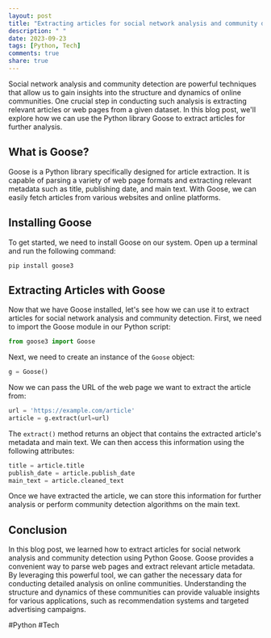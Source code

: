```yaml
---
layout: post
title: "Extracting articles for social network analysis and community detection using Python Goose"
description: " "
date: 2023-09-23
tags: [Python, Tech]
comments: true
share: true
---
```


Social network analysis and community detection are powerful techniques that allow us to gain insights into the structure and dynamics of online communities. One crucial step in conducting such analysis is extracting relevant articles or web pages from a given dataset. In this blog post, we'll explore how we can use the Python library Goose to extract articles for further analysis.

## What is Goose?

Goose is a Python library specifically designed for article extraction. It is capable of parsing a variety of web page formats and extracting relevant metadata such as title, publishing date, and main text. With Goose, we can easily fetch articles from various websites and online platforms.

## Installing Goose

To get started, we need to install Goose on our system. Open up a terminal and run the following command:

```
pip install goose3
```

## Extracting Articles with Goose

Now that we have Goose installed, let's see how we can use it to extract articles for social network analysis and community detection. First, we need to import the Goose module in our Python script:

```python
from goose3 import Goose
```

Next, we need to create an instance of the `Goose` object:

```python
g = Goose()
```

Now we can pass the URL of the web page we want to extract the article from:

```python
url = 'https://example.com/article'
article = g.extract(url=url)
```

The `extract()` method returns an object that contains the extracted article's metadata and main text. We can then access this information using the following attributes:

```python
title = article.title
publish_date = article.publish_date
main_text = article.cleaned_text
```

Once we have extracted the article, we can store this information for further analysis or perform community detection algorithms on the main text.

## Conclusion

In this blog post, we learned how to extract articles for social network analysis and community detection using Python Goose. Goose provides a convenient way to parse web pages and extract relevant article metadata. By leveraging this powerful tool, we can gather the necessary data for conducting detailed analysis on online communities. Understanding the structure and dynamics of these communities can provide valuable insights for various applications, such as recommendation systems and targeted advertising campaigns.

#Python #Tech